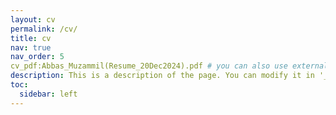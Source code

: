 ```yaml
---
layout: cv
permalink: /cv/
title: cv
nav: true
nav_order: 5
cv_pdf:Abbas_Muzammil(Resume_20Dec2024).pdf # you can also use external links here
description: This is a description of the page. You can modify it in '_pages/cv.md'. You can also change or remove the top pdf download button.
toc:
  sidebar: left
---
```

